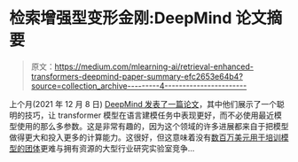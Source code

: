 # 检索增强型变形金刚:DeepMind 论文摘要

> 原文：<https://medium.com/mlearning-ai/retrieval-enhanced-transformers-deepmind-paper-summary-efc2653e64b4?source=collection_archive---------4----------------------->

上个月(2021 年 12 月 8 日) [DeepMind 发表了一篇论文](https://arxiv.org/abs/2112.04426)，其中他们展示了一个聪明的技巧，让 transformer 模型在语言建模任务中表现更好，而不必使用最近模型使用的那么多参数。这是非常有趣的，因为这个领域的许多进展都来自于把模型做得更大和投入更多的计算能力。这很好，但这意味着没有[数百万美元用于培训模型的团体](https://venturebeat.com/2020/06/01/ai-machine-learning-openai-gpt-3-size-isnt-everything/)更难与拥有资源的大型行业研究实验室竞争…